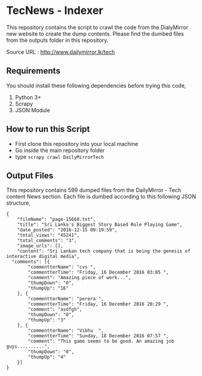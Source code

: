 # TecNews - Indexer

This repository contains the script to crawl the code from the DialyMirror new website to create the dump contents. 
Please find the dumbed files from the outputs folder in this repository. 

Source URL : http://www.dailymirror.lk/tech

## Requirements 

You should install these following dependencies before trying this code, 
1. Python 3+
2. Scrapy
3. JSON Module

## How to run this Script 

* First clone this repository into your local machine
* Go inside the main repository folder
* type `scrapy crawl DailyMirrorTech`

## Output Files 

This repository contains 599 dumped files from the DailyMirror - Tech content News section. Each file is dumbed according to this following JSON structure, 

```
{
	"fileName": "page-15668.txt",
	"title": "Sri Lanka's Biggest Story Based Role Playing Game",
	"date_posted": "2016-12-15 09:19:59",
	"total_views": "45241",
	"total_comments": "3",
	"image_urls": [],
	"content": "Sri Lankan tech company that is being the genesis of interactive digital media",
  "comments": [{
		"commentterName": "cvs ",
		"commentterTime": "Friday, 16 December 2016 03:05 ",
		"comment": "Amazing piece of work...",
		"thumpDown": "0",
		"thumpUp": "16"
	}, {
		"commentterName": "perera ",
		"commentterTime": "Friday, 16 December 2016 20:29 ",
		"comment": "asdfgh",
		"thumpDown": "0",
		"thumpUp": "3"
	}, {
		"commentterName": "Vibhu  ",
		"commentterTime": "Sunday, 18 December 2016 07:57 ",
		"comment": "This game seems to be good. An amazing job guys..........",
		"thumpDown": "0",
		"thumpUp": "4"
	}]
}
```

 
